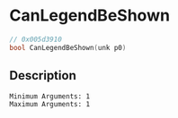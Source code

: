 # CanLegendBeShown
```c
// 0x005d3910
bool CanLegendBeShown(unk p0)
```
## Description
```
Minimum Arguments: 1
Maximum Arguments: 1
```
